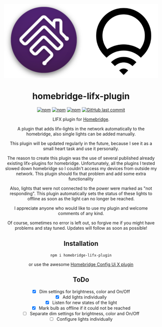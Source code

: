<p align="center">
   <a href="https://github.com/calvarium/homebridge-lifx-plugin"><img alt="homebridge-lifx-plugin" src="homebridge-lifx-icon.png" width="600px"></a>
</p>
<span align="center">

# homebridge-lifx-plugin

[![npm](https://img.shields.io/npm/dw/homebridge-lifx-plugin?logo=npm&style=flat-square)](https://www.npmjs.com/package/homebridge-lifx-plugin)
[![npm](https://img.shields.io/npm/dt/homebridge-lifx-plugin?label=total&logo=npm&style=flat-square)](https://www.npmjs.com/package/homebridge-lifx-plugin)
[![npm](https://img.shields.io/npm/v/homebridge-lifx-plugin?color=brightgreen&label=version&logo=npm&style=flat-square)](https://www.npmjs.com/package/homebridge-lifx-plugin)
[![GitHub last commit](https://img.shields.io/github/last-commit/calvarium/homebridge-lifx-plugin?logo=github&style=flat-square)](https://github.com/calvarium/homebridge-lifx-plugin)

LIFX plugin for [Homebridge](https://github.com/homebridge/homebridge).

A plugin that adds lifx-lights in the network automatically to the homebridge, also single lights can be added manually. 

This plugin will be updated regularly in the future, because I see it as a small heart task and use it personally. 

The reason to create this plugin was the use of several published already existing lifx-plugins for homebridge. Unfortunately, all the plugins I tested slowed down homebridge so I couldn't access my devices from outside my network.
This plugin should fix that problem and add some extra functionality

Also, lights that were not connected to the power were marked as "not responding".
This plugin automatically sets the status of these lights to offline as soon as the light can no longer be reached.

I appreciate anyone who would like to use my plugin and welcome comments of any kind.

Of course, sometimes no error is left out, so forgive me if you might have problems and stay tuned. Updates will follow as soon as possible!


## Installation

```console
npm i homebridge-lifx-plugin
```

or use the awesome [Homebridge Config Ui X plugin](https://www.npmjs.com/package/homebridge-config-ui-x)

## ToDo

- [x] Dim settings for brightness, color and On/Off
- [x] Add lights individually
- [x] Listen for new states of the light
- [x] Mark bulb as offline if it could not be reached
- [ ] Separate dim settings for brightness, color and On/Off
- [ ] Configure lights individually